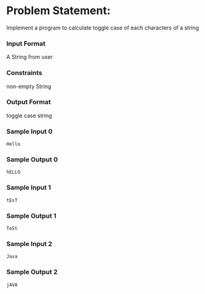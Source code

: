 # Problem Statement:

Implement a program to calculate toggle case of each characters of a string

### Input Format

A String from user

### Constraints

non-empty String

### Output Format

toggle case string

### Sample Input 0
```
Hello
```
### Sample Output 0
```
hELLO
```
### Sample Input 1
```
tEsT
```
### Sample Output 1
```
TeSt
```
### Sample Input 2
```
Java
```
### Sample Output 2
```
jAVA
```
